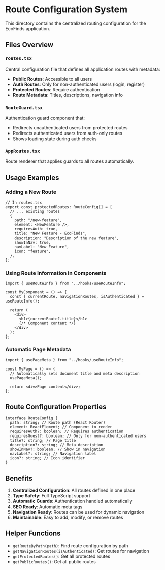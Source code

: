 # Route Configuration System

This directory contains the centralized routing configuration for the EcoFinds application.

## Files Overview

### `routes.tsx`

Central configuration file that defines all application routes with metadata:

- **Public Routes**: Accessible to all users
- **Auth Routes**: Only for non-authenticated users (login, register)
- **Protected Routes**: Require authentication
- **Route Metadata**: Titles, descriptions, navigation info

### `RouteGuard.tsx`

Authentication guard component that:

- Redirects unauthenticated users from protected routes
- Redirects authenticated users from auth-only routes
- Shows loading state during auth checks

### `AppRoutes.tsx`

Route renderer that applies guards to all routes automatically.

## Usage Examples

### Adding a New Route

```tsx
// In routes.tsx
export const protectedRoutes: RouteConfig[] = [
  // ... existing routes
  {
    path: "/new-feature",
    element: <NewFeature />,
    requiresAuth: true,
    title: "New Feature - EcoFinds",
    description: "Description of the new feature",
    showInNav: true,
    navLabel: "New Feature",
    icon: "feature",
  },
];
```

### Using Route Information in Components

```tsx
import { useRouteInfo } from "../hooks/useRouteInfo";

const MyComponent = () => {
  const { currentRoute, navigationRoutes, isAuthenticated } = useRouteInfo();

  return (
    <div>
      <h1>{currentRoute?.title}</h1>
      {/* Component content */}
    </div>
  );
};
```

### Automatic Page Metadata

```tsx
import { usePageMeta } from "../hooks/useRouteInfo";

const MyPage = () => {
  // Automatically sets document title and meta description
  usePageMeta();

  return <div>Page content</div>;
};
```

## Route Configuration Properties

```tsx
interface RouteConfig {
  path: string; // Route path (React Router)
  element: ReactElement; // Component to render
  requiresAuth?: boolean; // Requires authentication
  requiresGuest?: boolean; // Only for non-authenticated users
  title?: string; // Page title
  description?: string; // Meta description
  showInNav?: boolean; // Show in navigation
  navLabel?: string; // Navigation label
  icon?: string; // Icon identifier
}
```

## Benefits

1. **Centralized Configuration**: All routes defined in one place
2. **Type Safety**: Full TypeScript support
3. **Automatic Guards**: Authentication handled automatically
4. **SEO Ready**: Automatic meta tags
5. **Navigation Ready**: Routes can be used for dynamic navigation
6. **Maintainable**: Easy to add, modify, or remove routes

## Helper Functions

- `getRouteByPath(path)`: Find route configuration by path
- `getNavigationRoutes(isAuthenticated)`: Get routes for navigation
- `getProtectedRoutes()`: Get all protected routes
- `getPublicRoutes()`: Get all public routes
